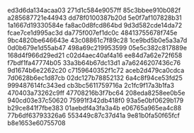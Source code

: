 ed3d6da134acaa03
271d1c584e9057ff
85c3bbee910b082f
a285687721e44943
dd78f0100387b20d
5e0f7af107828b31
1a1667d19330584e
fa8ac0d8fcd864bd
9d3d582cde14da72
fcae7ce1d995ac3d
da775f007ef1dc0c
48413755678f745e
9bc4820be646643e
43c08861c7f89c28
1ce9bd5b0e5a3a7d
0d0b679e1d55ab47
498a69c219953599
05e5c382c817889e
168d4f966d29ed21
c02d4aec40af4a16
ee84d7a62e72f658
f7bdf1fa47774b05
33a3b64b67dc13d1
a7a6246207436c76
9d1674b6e2262c20
c7159640352f1c72
aceb2d479ca0cdca
7d0628b6ec1d87cb
02dc127b78852132
6a4c8f94ce53fd25
999487614fc343ed
cb3bc5611759716a
2c1fc9f17a3b1fa3
470403a73262c9ff
47708216b3f7bc64
208eda8258ee0b5e
940cd03e37c50620
75991f342db418f0
93a5e0bf0629b179
b29ce841f7fbe383
01aebdf4a3fa3a4b
e06765a965ea4c88
77b6df63793326a6
553449c87c37d41a
9e81b0fa50f65fcf
b8e1653e60755708
